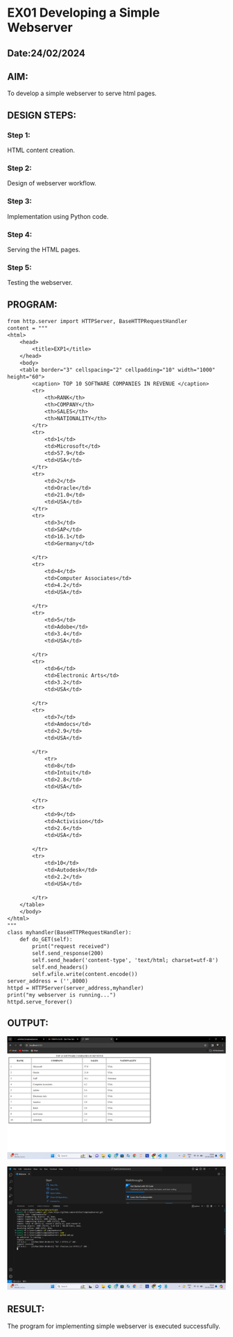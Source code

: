# EX01 Developing a Simple Webserver
## Date:24/02/2024

## AIM:
To develop a simple webserver to serve html pages.

## DESIGN STEPS:
### Step 1: 
HTML content creation.

### Step 2:
Design of webserver workflow.

### Step 3:
Implementation using Python code.

### Step 4:
Serving the HTML pages.

### Step 5:
Testing the webserver.

## PROGRAM:
```
from http.server import HTTPServer, BaseHTTPRequestHandler
content = """
<html>
	<head>
		<title>EXP1</title>
	</head>
	<body>
	<table border="3" cellspacing="2" cellpadding="10" width="1000" height="60">
        <caption> TOP 10 SOFTWARE COMPANIES IN REVENUE </caption>
		<tr>
			<th>RANK</th>
			<th>COMPANY</th>
			<th>SALES</th>
            <th>NATIONALITY</th>
		</tr>
		<tr>
			<td>1</td>
			<td>Microsoft</td>
			<td>57.9</td>
            <td>USA</td>
        </tr>
		<tr>
			<td>2</td>
			<td>Oracle</td>
			<td>21.0</td>
            <td>USA</td>
		</tr>
		<tr>
            <td>3</td>
			<td>SAP</td>
			<td>16.1</td>
            <td>Germany</td>

		</tr>
        <tr>
            <td>4</td>
			<td>Computer Associates</td>
			<td>4.2</td>
            <td>USA</td>

		</tr>
        <tr>
            <td>5</td>
			<td>Adobe</td>
			<td>3.4</td>
            <td>USA</td>

		</tr>
        <tr>
            <td>6</td>
			<td>Electronic Arts</td>
			<td>3.2</td>
            <td>USA</td>

		</tr>
        <tr>
            <td>7</td>
			<td>Amdocs</td>
			<td>2.9</td>
            <td>USA</td>

		</tr>
            <tr>
            <td>8</td>
			<td>Intuit</td>
			<td>2.8</td>
            <td>USA</td>

		</tr>
        <tr>
            <td>9</td>
			<td>Activision</td>
			<td>2.6</td>
            <td>USA</td>

		</tr>
        <tr>
            <td>10</td>
			<td>Autodesk</td>
			<td>2.2</td>
            <td>USA</td>

		</tr>
	</table>
	</body>
</html>
"""
class myhandler(BaseHTTPRequestHandler):
    def do_GET(self):
        print("request received")
        self.send_response(200)
        self.send_header('content-type', 'text/html; charset=utf-8')
        self.end_headers()
        self.wfile.write(content.encode())
server_address = ('',8000)
httpd = HTTPServer(server_address,myhandler)
print("my webserver is running...")
httpd.serve_forever()
```

## OUTPUT:
![output1](<Screenshot 2024-03-15 090908.png>)


![output2](<Screenshot (1).png>)

## RESULT:
The program for implementing simple webserver is executed successfully.
